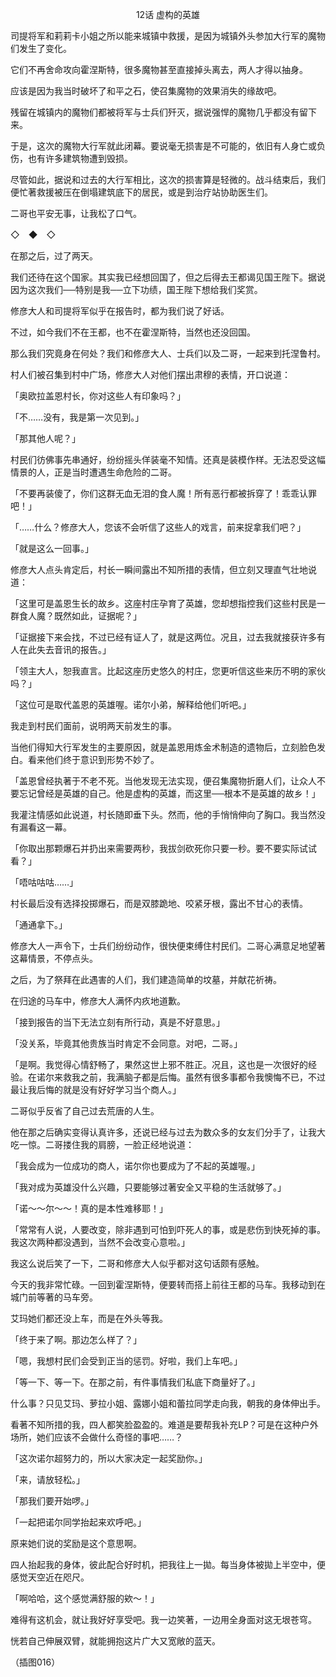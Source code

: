 <p align="center">12话 虚构的英雄</p>

司提将军和莉莉卡小姐之所以能来城镇中救援，是因为城镇外头参加大行军的魔物们发生了变化。

它们不再舍命攻向霍涅斯特，很多魔物甚至直接掉头离去，两人才得以抽身。

应该是因为我当时破坏了和平之石，使召集魔物的效果消失的缘故吧。

残留在城镇内的魔物们都被将军与士兵们歼灭，据说强悍的魔物几乎都没有留下来。

于是，这次的魔物大行军就此闭幕。要说毫无损害是不可能的，依旧有人身亡或负伤，也有许多建筑物遭到毁损。

尽管如此，据说和过去的大行军相比，这次的损害算是轻微的。战斗结束后，我们便忙著救援被压在倒塌建筑底下的居民，或是到治疗站协助医生们。

二哥也平安无事，让我松了口气。

◇　◆　◇

在那之后，过了两天。

我们还待在这个国家。其实我已经想回国了，但之后得去王都谒见国王陛下。据说因为这次我们──特别是我──立下功绩，国王陛下想给我们奖赏。

修彦大人和司提将军似乎在报告时，都为我们说了好话。

不过，如今我们不在王都，也不在霍涅斯特，当然也还没回国。

那么我们究竟身在何处？我们和修彦大人、士兵们以及二哥，一起来到托涅鲁村。

村人们被召集到村中广场，修彦大人对他们摆出肃穆的表情，开口说道：

「奥欧拉盖恩村长，你对这些人有印象吗？」

「不……没有，我是第一次见到。」

「那其他人呢？」

村民们彷佛事先串通好，纷纷摇头佯装毫不知情。还真是装模作样。无法忍受这幅情景的人，正是当时遭遇生命危险的二哥。

「不要再装傻了，你们这群无血无泪的食人魔！所有恶行都被拆穿了！乖乖认罪吧！」

「……什么？修彦大人，您该不会听信了这些人的戏言，前来捉拿我们吧？」

「就是这么一回事。」

修彦大人点头肯定后，村长一瞬间露出不知所措的表情，但立刻又理直气壮地说道：

「这里可是盖恩生长的故乡。这座村庄孕育了英雄，您却想指控我们这些村民是一群食人魔？既然如此，证据呢？」

「证据接下来会找，不过已经有证人了，就是这两位。况且，过去我就接获许多有人在此失去音讯的报告。」

「领主大人，恕我直言。比起这座历史悠久的村庄，您更听信这些来历不明的家伙吗？」

「这位可是取代盖恩的英雄喔。诺尔小弟，解释给他们听吧。」

我走到村民们面前，说明两天前发生的事。

当他们得知大行军发生的主要原因，就是盖恩用炼金术制造的遗物后，立刻脸色发白。看来他们终于意识到形势不妙了。

「盖恩曾经执著于不老不死。当他发现无法实现，便召集魔物折磨人们，让众人不要忘记曾经是英雄的自己。他是虚构的英雄，而这里──根本不是英雄的故乡！」

我灌注情感如此说道，村长随即垂下头。然而，他的手悄悄伸向了胸口。我当然没有漏看这一幕。

「你取出那颗爆石并扔出来需要两秒，我拔剑砍死你只要一秒。要不要实际试试看？」

「唔咕咕咕……」

村长最后没有选择投掷爆石，而是双膝跪地、咬紧牙根，露出不甘心的表情。

「通通拿下。」

修彦大人一声令下，士兵们纷纷动作，很快便束缚住村民们。二哥心满意足地望著这幕情景，不停点头。

之后，为了祭拜在此遇害的人们，我们建造简单的坟墓，并献花祈祷。

在归途的马车中，修彦大人满怀内疚地道歉。

「接到报告的当下无法立刻有所行动，真是不好意思。」

「没关系，毕竟其他贵族当时肯定不会同意。对吧，二哥。」

「是啊。我觉得心情舒畅了，果然这世上邪不胜正。况且，这也是一次很好的经验。在诺尔来救我之前，我满脑子都是后悔。虽然有很多事都令我懊悔不已，不过最让我后悔的就是没有好好学习当个商人。」

二哥似乎反省了自己过去荒唐的人生。

他在那之后确实变得认真许多，还说已经与过去为数众多的女友们分手了，让我大吃一惊。二哥搂住我的肩膀，一脸正经地说道：

「我会成为一位成功的商人，诺尔你也要成为了不起的英雄喔。」

「我对成为英雄没什么兴趣，只要能够过著安全又平稳的生活就够了。」

「诺～～尔～～！真的是本性难移耶！」

「常常有人说，人要改变，除非遇到可怕到吓死人的事，或是悲伤到快死掉的事。我这次两种都没遇到，当然不会改变心意啦。」

我这么说后笑了一下，二哥和修彦大人似乎都对这句话颇有感触。

今天的我非常忙碌。一回到霍涅斯特，便要转而搭上前往王都的马车。我移动到在城门前等著的马车旁。

艾玛她们都还没上车，而是在外头等我。

「终于来了啊。那边怎么样了？」

「嗯，我想村民们会受到正当的惩罚。好啦，我们上车吧。」

「等一下、等一下。在那之前，有件事情我们私底下商量好了。」

什么事？只见艾玛、萝拉小姐、露娜小姐和蕾拉同学走向我，朝我的身体伸出手。

看著不知所措的我，四人都笑脸盈盈的。难道是要帮我补充LP？可是在这种户外场所，她们应该不会做什么奇怪的事吧……？

「这次诺尔超努力的，所以大家决定一起奖励你。」

「来，请放轻松。」

「那我们要开始啰。」

「一起把诺尔同学抬起来欢呼吧。」

原来她们说的奖励是这个意思啊。

四人抬起我的身体，彼此配合好时机，把我往上一拋。每当身体被拋上半空中，便感觉天空近在咫尺。

「啊哈哈，这个感觉满舒服的欸～！」

难得有这机会，就让我好好享受吧。我一边笑著，一边用全身面对这无垠苍穹。

恍若自己伸展双臂，就能拥抱这片广大又宽敞的蓝天。

（插图016）

